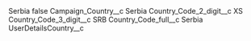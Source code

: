 <?xml version="1.0" encoding="UTF-8"?>
<CustomMetadata xmlns="http://soap.sforce.com/2006/04/metadata" xmlns:xsi="http://www.w3.org/2001/XMLSchema-instance" xmlns:xsd="http://www.w3.org/2001/XMLSchema">
    <label>Serbia</label>
    <protected>false</protected>
    <values>
        <field>Campaign_Country__c</field>
        <value xsi:type="xsd:string">Serbia</value>
    </values>
    <values>
        <field>Country_Code_2_digit__c</field>
        <value xsi:type="xsd:string">XS</value>
    </values>
    <values>
        <field>Country_Code_3_digit__c</field>
        <value xsi:type="xsd:string">SRB</value>
    </values>
    <values>
        <field>Country_Code_full__c</field>
        <value xsi:type="xsd:string">Serbia</value>
    </values>
    <values>
        <field>UserDetailsCountry__c</field>
        <value xsi:nil="true"/>
    </values>
</CustomMetadata>

